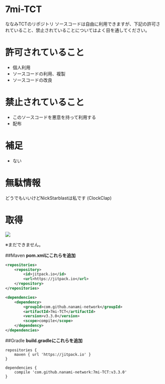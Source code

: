 # 7mi-TCT
ななみTCTのリポジトリ
ソースコードは自由に利用できますが、下記の許可されていること、禁止されていることについてはよく目を通してください。

# 許可されていること
- 個人利用
- ソースコードの利用、複製
- ソースコードの改良

# 禁止されていること
- このソースコードを悪意を持って利用する
- 配布

# 補足
- ない

# 無駄情報
どうでもいいけどNickStarblastは私です (ClockClap)


# 取得

[![](https://jitpack.io/v/nanami-network/7mi-TCT.svg)](https://jitpack.io/#nanami-network/7mi-TCT)

※まだできません。

##Maven
**pom.xmlにこれらを追加**
```xml
<repositories>
    <repository>
        <id>jitpack.io</id>
        <url>https://jitpack.io</url>
    </repository>
</repositories>
```

```xml
<dependencies>
    <dependency>
        <groupId>com.github.nanami-network</groupId>
        <artifactId>7mi-TCT</artifactId>
        <version>v3.3.0</version>
        <scope>compile</scope>
    </dependency>
</dependencies>
```

##Gradle
**build.gradleにこれらを追加**
```
repositories {
    maven { url 'https://jitpack.io' }
}
```

```
dependencies {
    compile 'com.github.nanami-network:7mi-TCT:v3.3.0'
}
```
